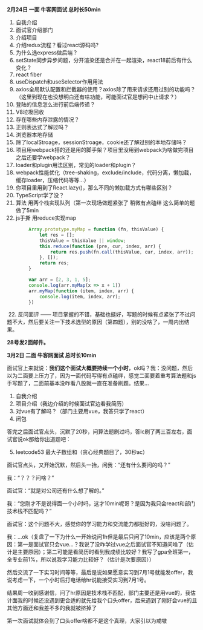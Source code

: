 **2月24日 一面 牛客网面试 总时长50min**

1. 自我介绍
2. 面试官介绍部门
3. 介绍项目
4. 介绍redux流程？看过react源码吗?
5. 为什么选express做后端？
6. setState同步异步问题，分开渲染还是合并在一起渲染，react18前后有什么变化？
7. react fiber
8. useDispatch和useSelector作用用法
9. axios全局默认配置和拦截器的使用？axios除了用来请求还用过别的功能吗？（这里到现在也没想明白还有啥功能，可能面试官是想问中止请求？）
10. 登陆的信息怎么进行前后端传递？ 
11. V8垃圾回收
12. 存在哪些内存泄露的情况？
13. 正则表达式了解过吗？
14. 浏览器本地存储
15. 除了localStroage，sessionStroage，cookie还了解过别的本地存储吗？
16. 项目用webpack搭的还是用的脚手架？项目里没用到webpack为啥做完项目之后还要学webpack？
17. loader和plugin用法区别，常见的loader和plugin？
18. webpack性能优化（tree-shaking，exclude/include，代码分离，懒加载，缓存loader，压缩代码等等...）
19. 你项目里用到了React.lazy()，那么不同的懒加载方式有哪些区别？
20. TypeScript学了没？
21. 算法 用两个栈实现队列（第一次现场做题紧张了 稍微有点磕绊 这么简单的题做了5min
22. js手撕 用reduce实现map

```js
        Array.prototype.myMap = function (fn, thisValue) {
            let res = [];
            thisValue = thisValue || window;
            this.reduce(function (pre, cur, index, arr) {
                return res.push(fn.call(thisValue, cur, index, arr));
            }, []);
            return res;
        }

        var arr = [2, 3, 1, 5];
        console.log(arr.myMap(x => x + 1))
        arr.myMap(function (item, index, arr) {
            console.log(item, index, arr);
        })
```

​     22. 反问面评 —— 项目掌握的不错，基础也挺好，写题的时候有点紧张了不过问题不大，然后要关注一下技术选型的原因（第四题），别的没啥了，一周内出结果。

**28号发2面邮件。**

**3月2日 二面 牛客网面试 总时长10min**

面试官上来就说：**我们这个面试大概要持续一个小时**，ok吗？我：没问题，然后以为二面要上压力了，因为一面代码写得有点磕绊，感觉二面要着重考算法题和js手写题了，二面前基本没咋看八股就一直在准备刷题。结果...

1. 自我介绍
2. 项目介绍（我边介绍的时候面试官边看我简历）
3. 对vue有了解吗？（部门主要用vue，我答只学了react）
4. 闭包

答完之后面试官点头，沉默了20秒，问算法题刷过吗，答lc刷了两三百左右，面试官说ok那给你出道题吧：

5. leetcode53 最大子数组和（贪心经典题目了，30秒ac）

面试官点头，又开始沉默，然后头一抬，问我：“还有什么要问的吗？”

我：“？？？问啥？”

面试官：“就是对公司还有什么想了解的。”

我：“您刚才不是说得面一个小时吗，这才10min呢哥？是因为我只会react和部门技术栈不匹配吗？”

面试官：这个问题不大，感觉你的学习能力和交流能力都挺好的，没啥问题了。

我：...ok（复盘了一下为什么一开始说问1h但是最后只问了10min，应该是两个原因：第一是面试官只会vue...？我说了没咋学过vue之后面试官不知道问啥了（估计是主要原因）；第二可能是看简历时看到我成绩比较好？我写了gpa全班第一，全专业前1%，所以说我学习能力比较好？（估计是次要原因））

然后交流了一下实习时间等等，最后是说如果愿意实习到7月1号就能发offer，我说考虑一下，一个小时后打电话给hr说能接受实习到7月1号。

结果周一收到感谢信，问了hr原因是技术栈不匹配，部门主要还是用vue的，我估计面我的时候还没遇到更合适的就先给我个口头offer，后来遇到了刚好会vue的且其他方面还和我差不多的我就被挤掉了

第一次面试就体会到了口头offer啥都不是这个真理，大家引以为戒嗷